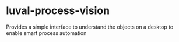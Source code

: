 # luval-process-vision
Provides a simple interface to understand the objects on a desktop to enable smart process automation
